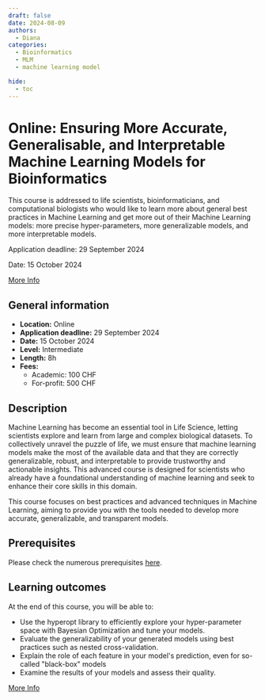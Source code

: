 ```yaml
---
draft: false
date: 2024-08-09
authors:
  - Diana
categories:
  - Bioinformatics
  - MLM
  - machine learning model

hide:
  - toc
---
```


# Online: Ensuring More Accurate, Generalisable, and Interpretable Machine Learning Models for Bioinformatics

This course is addressed to life scientists, bioinformaticians, and computational biologists who would like to learn more about general best practices in Machine Learning and get more out of their Machine Learning models: more precise hyper-parameters, more generalizable models, and more interpretable models.

Application deadline: 29 September 2024

Date: 15 October 2024

[More Info](https://www.sib.swiss/training/course/20241015_INTML) 

<!-- more -->

## General information 

* __Location:__  Online
* __Application deadline:__ 29 September 2024
* __Date:__ 15 October 2024
* __Level:__ Intermediate
* __Length:__ 8h
* __Fees:__
  * Academic: 100 CHF
  * For-profit: 500 CHF

## Description

Machine Learning has become an essential tool in Life Science, letting scientists explore and learn from large and complex biological datasets. To collectively unravel the puzzle of life, we must ensure that machine learning models make the most of the available data and that they are correctly generalizable, robust, and interpretable to provide trustworthy and actionable insights. This advanced course is designed for scientists who already have a foundational understanding of machine learning and seek to enhance their core skills in this domain.

This course focuses on best practices and advanced techniques in Machine Learning, aiming to provide you with the tools needed to develop more accurate, generalizable, and transparent models.

## Prerequisites

Please check the numerous prerequisites [here](https://www.sib.swiss/training/course/20241015_INTML). 

## Learning outcomes

At the end of this course, you will be able to:

* Use the hyperopt library to efficiently explore your hyper-parameter space with Bayesian Optimization and tune your models.
* Evaluate the generalizability of your generated models using best practices such as nested cross-validation.
* Explain the role of each feature in your model's prediction, even for so-called "black-box" models
* Examine the results of your models and assess their quality.


[More Info](https://www.sib.swiss/training/course/20241015_INTML) 

